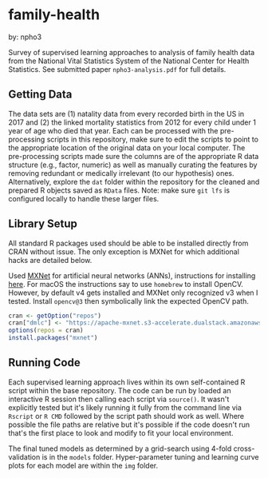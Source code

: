 # family-health

by: npho3

Survey of supervised learning approaches to analysis of family health data from the National Vital Statistics System of the National Center for Health Statistics. See submitted paper `npho3-analysis.pdf` for full details.

## Getting Data

The data sets are (1) natality data from every recorded birth in the US in 2017 and (2) the linked mortality statistics from 2012 for every child under 1 year of age who died that year. Each can be processed with the pre-processing scripts in this repository, make sure to edit the scripts to point to the appropriate location of the original data on your local computer. The pre-processing scripts made sure the columns are of the appropriate R data structure (e.g., factor, numeric) as well as manually curating the features by removing redundant or medically irrelevant (to our hypothesis) ones. Alternatively, explore the `dat` folder within the repository for the cleaned and prepared R objects saved as `RData` files. Note: make sure `git lfs` is configured locally to handle these larger files.

## Library Setup

All standard R packages used should be able to be installed directly from CRAN without issue. The only exception is MXNet for which additional hacks are detailed below.

Used [MXNet](https://mxnet.apache.org) for artificial neural networks (ANNs), instructions for installing [here](https://mxnet.incubator.apache.org/versions/master/install/index.html). For macOS the instructions say to use `homebrew` to install OpenCV. However, by default v4 gets installed and MXNet only recognized v3 when I tested. Install `opencv@3` then symbolically link the expected OpenCV path.

```r
cran <- getOption("repos")
cran["dmlc"] <- "https://apache-mxnet.s3-accelerate.dualstack.amazonaws.com/R/CRAN/"
options(repos = cran)
install.packages("mxnet")
```

## Running Code

Each supervised learning approach lives within its own self-contained R script within the base repository. The code can be run by loaded an interactive R session then calling each script via `source()`. It wasn't explicitly tested but it's likely running it fully from the command line via `Rscript` or `R CMD` followed by the script path should work as well. Where possible the file paths are relative but it's possible if the code doesn't run that's the first place to look and modify to fit your local environment.

The final tuned models as determined by a grid-search using 4-fold cross-validation is in the `models` folder. Hyper-parameter tuning and learning curve plots for each model are within the `img` folder.
